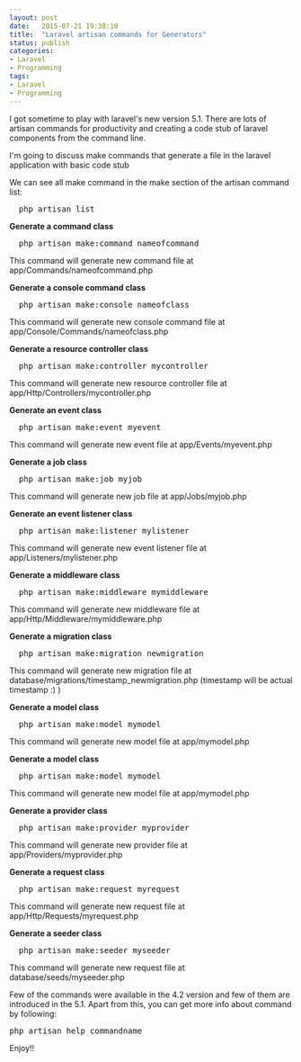 ```yaml
---
layout: post
date:   2015-07-21 19:38:10
title:  "Laravel artisan commands for Generators"
status: publish
categories:
- Laravel
- Programming
tags:
- Laravel
- Programming
---
```


I got sometime to play with laravel's new version 5.1. There are lots of artisan commands for productivity and creating a code stub of laravel components from the command line.

I'm going to discuss make commands that generate a file in the laravel application with basic code stub

We can see all make command in the make section of the artisan command list:
<pre>
  php artisan list
</pre>

**Generate a command class**
<pre>
  php artisan make:command nameofcommand
</pre>
This command will generate new command file at app/Commands/nameofcommand.php

**Generate a console command class**
<pre>
  php artisan make:console nameofclass
</pre>
This command will generate new console command file at app/Console/Commands/nameofclass.php

**Generate a resource controller class**
<pre>
  php artisan make:controller mycontroller
</pre>
This command will generate new resource controller file at app/Http/Controllers/mycontroller.php

**Generate an event class**
<pre>
  php artisan make:event myevent
</pre>
This command will generate new event file at app/Events/myevent.php

**Generate a job class**
<pre>
  php artisan make:job myjob
</pre>
This command will generate new job file at app/Jobs/myjob.php

**Generate an event listener class**
<pre>
  php artisan make:listener mylistener
</pre>
This command will generate new event listener file at app/Listeners/mylistener.php

**Generate a middleware class**
<pre>
  php artisan make:middleware mymiddleware
</pre>
This command will generate new middleware file at app/Http/Middleware/mymiddleware.php

**Generate a migration class**
<pre>
  php artisan make:migration newmigration
</pre>
This command will generate new migration file at database/migrations/timestamp_newmigration.php
(timestamp will be actual timestamp :) )

**Generate a model class**
<pre>
  php artisan make:model mymodel
</pre>
This command will generate new model file at app/mymodel.php

**Generate a model class**
<pre>
  php artisan make:model mymodel
</pre>
This command will generate new model file at app/mymodel.php

**Generate a provider class**
<pre>
  php artisan make:provider myprovider
</pre>
This command will generate new provider file at app/Providers/myprovider.php

**Generate a request class**
<pre>
  php artisan make:request myrequest
</pre>
This command will generate new request file at app/Http/Requests/myrequest.php

**Generate a seeder class**
<pre>
  php artisan make:seeder myseeder
</pre>
This command will generate new request file at database/seeds/myseeder.php

Few of the commands were available in the 4.2 version and few of them are introduced in the 5.1. Apart from this, you can get more info about command by following:

<pre>
php artisan help commandname
</pre>

Enjoy!!